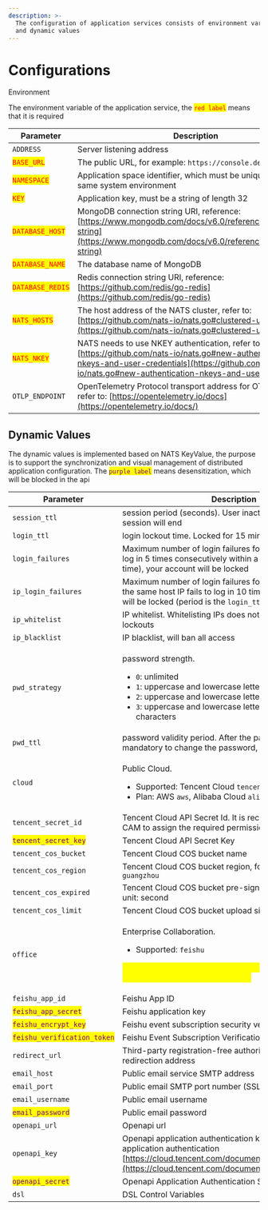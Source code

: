 ```yaml
---
description: >-
  The configuration of application services consists of environment variables
  and dynamic values
---
```


# Configurations

Environment

The environment variable of the application service, the <mark style="color:red;">`red label`</mark> means that it is required

| Parameter                                        | Description                                                                                                                                                                                                           | Default |
| ------------------------------------------------ | --------------------------------------------------------------------------------------------------------------------------------------------------------------------------------------------------------------------- | ------- |
| `ADDRESS`                                        | Server listening address                                                                                                                                                                                              | `:3000` |
| <mark style="color:red;">`BASE_URL`</mark>       | The public URL, for example: `https://console.developer.com`                                                                                                                                                          |         |
| <mark style="color:red;">`NAMESPACE`</mark>      | Application space identifier, which must be unique within the same system environment                                                                                                                                 |         |
| <mark style="color:red;">`KEY`</mark>            | Application key, must be a string of length 32                                                                                                                                                                        |         |
| <mark style="color:red;">`DATABASE_HOST`</mark>  | MongoDB connection string URI, reference: [https://www.mongodb.com/docs/v6.0/reference/connection-string](https://www.mongodb.com/docs/v6.0/reference/connection-string)                                              |         |
| <mark style="color:red;">`DATABASE_NAME`</mark>  | The database name of MongoDB                                                                                                                                                                                          |         |
| <mark style="color:red;">`DATABASE_REDIS`</mark> | Redis connection string URI, reference: [https://github.com/redis/go-redis](https://github.com/redis/go-redis)                                                                                                        |         |
| <mark style="color:red;">`NATS_HOSTS`</mark>     | The host address of the NATS cluster, refer to: [https://github.com/nats-io/nats.go#clustered-usage](https://github.com/nats-io/nats.go#clustered-usage)                                                              |         |
| <mark style="color:red;">`NATS_NKEY`</mark>      | NATS needs to use NKEY authentication, refer to: [https://github.com/nats-io/nats.go#new-authentication-nkeys-and-user-credentials](https://github.com/nats-io/nats.go#new-authentication-nkeys-and-user-credentials) |         |
| `OTLP_ENDPOINT`                                  | OpenTelemetry Protocol transport address for OTel Collector, refer to: [https://opentelemetry.io/docs](https://opentelemetry.io/docs/)                                                                                |         |

## Dynamic Values

The dynamic values is implemented based on NATS KeyValue, the purpose is to support the synchronization and visual management of distributed application configuration. The <mark style="color:purple;">`purple label`</mark> means desensitization, which will be blocked in the api

| Parameter                                                      | Description                                                                                                                                                                                                                                                                         | Default             |
| -------------------------------------------------------------- | ----------------------------------------------------------------------------------------------------------------------------------------------------------------------------------------------------------------------------------------------------------------------------------- | ------------------- |
| `session_ttl`                                                  | session period (seconds). User inactivity for 1 hour, session will end                                                                                                                                                                                                              | `3600000000000`     |
| `login_ttl`                                                    | login lockout time. Locked for 15 minutes                                                                                                                                                                                                                                           | `900000000000`      |
| `login_failures`                                               | Maximum number of login failures for a user. If you fail to log in 5 times consecutively within a limited time (lockout time), your account will be locked                                                                                                                          | `5`                 |
| `ip_login_failures`                                            | Maximum number of login failures for the user's host IP. If the same host IP fails to log in 10 times continuously, the IP will be locked (period is the `login_ttl`)                                                                                                               | `10`                |
| `ip_whitelist`                                                 | IP whitelist. Whitelisting IPs does not restrict login failure lockouts                                                                                                                                                                                                             | `[]`                |
| `ip_blacklist`                                                 | IP blacklist, will ban all access                                                                                                                                                                                                                                                   | `[]`                |
| `pwd_strategy`                                                 | <p>password strength. </p><ul><li><code>0</code>: unlimited</li><li><code>1</code>: uppercase and lowercase letters</li><li><code>2</code>: uppercase and lowercase letters, numbers</li><li><code>3</code>: uppercase and lowercase letters, numbers, special characters</li></ul> | `1`                 |
| `pwd_ttl`                                                      | password validity period. After the password expires, it is mandatory to change the password, `0`: permanently valid                                                                                                                                                                | `31536000000000000` |
| `cloud`                                                        | <p>Public Cloud. </p><ul><li>Supported: Tencent Cloud <code>tencent</code></li><li>Plan: AWS <code>aws</code>, Alibaba Cloud <code>aliyun</code></li></ul>                                                                                                                          |                     |
| `tencent_secret_id`                                            | Tencent Cloud API Secret Id. It is recommended to use CAM to assign the required permissions                                                                                                                                                                                        |                     |
| <mark style="color:purple;">`tencent_secret_key`</mark>        | Tencent Cloud API Secret Key                                                                                                                                                                                                                                                        |                     |
| `tencent_cos_bucket`                                           | Tencent Cloud COS bucket name                                                                                                                                                                                                                                                       |                     |
| `tencent_cos_region`                                           | Tencent Cloud COS bucket region, for example: `ap-guangzhou`                                                                                                                                                                                                                        |                     |
| `tencent_cos_expired`                                          | Tencent Cloud COS bucket pre-signature validity period, unit: second                                                                                                                                                                                                                |                     |
| `tencent_cos_limit`                                            | Tencent Cloud COS bucket upload size limit, unit: KB                                                                                                                                                                                                                                |                     |
| `office`                                                       | <p>Enterprise Collaboration.</p><ul><li>Supported: <code>feishu</code></li></ul><p><mark style="color:yellow;">this is an integrated development experiment, Feishu and Lark applications are not universal</mark></p>                                                              |                     |
| `feishu_app_id`                                                | Feishu App ID                                                                                                                                                                                                                                                                       |                     |
| <mark style="color:purple;">`feishu_app_secret`</mark>         | Feishu application key                                                                                                                                                                                                                                                              |                     |
| <mark style="color:purple;">`feishu_encrypt_key`</mark>        | Feishu event subscription security verification data key                                                                                                                                                                                                                            |                     |
| <mark style="color:purple;">`feishu_verification_token`</mark> | Feishu Event Subscription Verification Token                                                                                                                                                                                                                                        |                     |
| `redirect_url`                                                 | Third-party registration-free authorization code redirection address                                                                                                                                                                                                                |                     |
| `email_host`                                                   | Public email service SMTP address                                                                                                                                                                                                                                                   |                     |
| `email_port`                                                   | Public email SMTP port number (SSL)                                                                                                                                                                                                                                                 |                     |
| `email_username`                                               | Public email username                                                                                                                                                                                                                                                               |                     |
| <mark style="color:purple;">`email_password`</mark>            | Public email password                                                                                                                                                                                                                                                               |                     |
| `openapi_url`                                                  | Openapi url                                                                                                                                                                                                                                                                         |                     |
| `openapi_key`                                                  | Openapi application authentication key. API gateway application authentication [https://cloud.tencent.com/document/product/628/55088](https://cloud.tencent.com/document/product/628/55088)                                                                                         |                     |
| <mark style="color:purple;">`openapi_secret`</mark>            | Openapi Application Authentication Secret                                                                                                                                                                                                                                           |                     |
| `dsl`                                                          | DSL Control Variables                                                                                                                                                                                                                                                               |                     |

